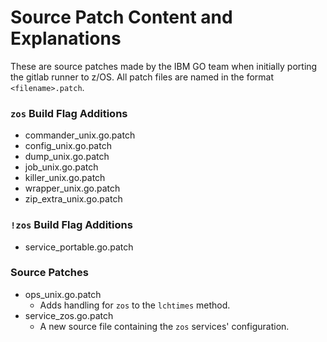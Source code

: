 # Source Patch Content and Explanations
These are source patches made by the IBM GO team when initially porting the gitlab runner to z/OS. All patch files are named in the format `<filename>.patch`.


### `zos` Build Flag Additions
* commander_unix.go.patch
* config_unix.go.patch
* dump_unix.go.patch
* job_unix.go.patch
* killer_unix.go.patch
* wrapper_unix.go.patch
* zip_extra_unix.go.patch


### `!zos` Build Flag Additions
* service_portable.go.patch

### Source Patches
* ops_unix.go.patch
  * Adds handling for `zos` to the `lchtimes` method.
* service_zos.go.patch
  * A new source file containing the `zos` services' configuration.
